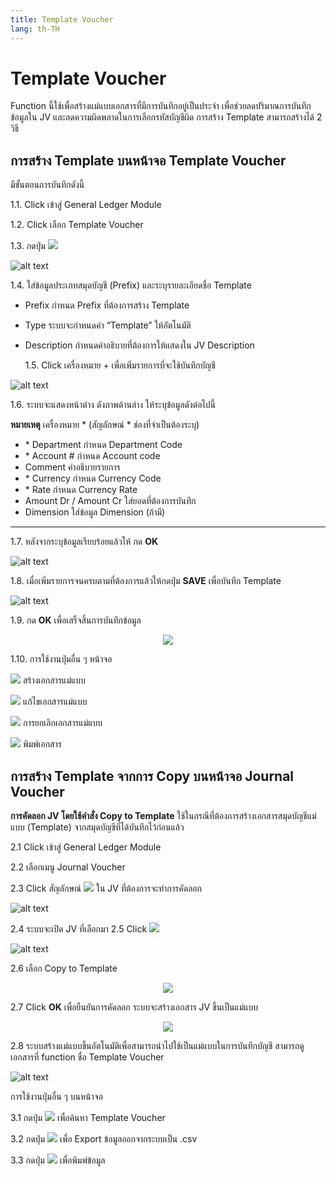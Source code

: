 ```yaml
---
title: Template Voucher
lang: th-TH
---
```


# Template Voucher

Function นี้ใช้เพื่อสร้างแม่แบบเอกสารที่มีการบันทึกอยู่เป็นประจำ เพื่อช่วยลดปริมาณการบันทึกข้อมูลใน JV และลดความผิดพลาดในการเลือกรหัสบัญชีผิด
การสร้าง Template สามารถสร้างได้ 2 วิธี

## การสร้าง Template บนหน้าจอ Template Voucher

มีขั้นตอนการบันทึกดังนี้

1.1. Click เข้าสู่ General Ledger Module

1.2. Click เลือก Template Voucher

1.3. กดปุ่ม <img src="../public/add_icon.png" style="display: inline-block;" />

![alt text](image-25.png)

1.4. ใส่ข้อมูลประเภทสมุดบัญชี (Prefix) และระบุรายละเอียดชื่อ Template

- Prefix กำหนด Prefix ที่ต้องการสร้าง Template
- Type ระบบจะกำหนดค่า “Template” ให้อัตโนมัติ
- Description กำหนดคำอธิบายที่ต้องการให้แสดงใน JV Description

  1.5. Click เครื่องหมาย + เพื่อเพิ่มรายการที่จะใช้บันทึกบัญชี

![alt text](image-26.png)

1.6. ระบบจะแสดงหน้าต่าง ดังภาพด้านล่าง ให้ระบุข้อมูลดังต่อไปนี้

**หมายเหตุ** เครื่องหมาย <span class="asterisk">\*</span>
(สัญลักษณ์ \* ช่องที่จำเป็นต้องระบุ)

- <span class="asterisk">\*</span> Department กำหนด Department Code
- <span class="asterisk">\*</span> Account # กำหนด Account code
- Comment คำอธิบายรายการ
- <span class="asterisk">\*</span> Currency กำหนด Currency Code
- <span class="asterisk">\*</span> Rate กำหนด Currency Rate
- Amount Dr / Amount Cr ใส่ยอดที่ต้องการบันทึก
- Dimension ใส่ข้อมูล Dimension (ถ้ามี)

---

1.7. หลังจากระบุข้อมูลเรียบร้อยแล้วให้ กด **<span class="btn">OK</span>**

![alt text](image-27.png)

1.8. เมื่อเพิ่มรายการจนครบตามที่ต้องการแล้วให้กดปุ่ม **<span class="btn">SAVE</span>** เพื่อบันทึก Template

![alt text](image-28.png)

1.9. กด **<span class="btn">OK</span>** เพื่อเสร็จสิ้นการบันทึกข้อมูล

<p align="center">
    <img src="./image-15.png"  />
</p>

1.10. การใช้งานปุ่มอื่น ๆ หน้าจอ

<img src="../public/add_icon.png" style="display: inline-block;" /> สร้างเอกสารแม่แบบ

<img src="../public/edit_icon.png" style="display: inline-block;" /> แก้ไขเอกสารแม่แบบ

<img src="../public/del_icon.png" style="display: inline-block;" /> การยกเลิกเอกสารแม่แบบ

<img src="../public/print_icon.svg" style="display: inline-block;" /> พิมพ์เอกสาร

## การสร้าง Template จากการ Copy บนหน้าจอ Journal Voucher

**การคัดลอก JV โดยใช้คำสั่ง Copy to Template** ใช้ในกรณีที่ต้องการสร้างเอกสารสมุดบัญชีแม่แบบ (Template) จากสมุดบัญชีที่ได้บันทึกไว้ก่อนแล้ว

2.1 Click เข้าสู่ General Ledger Module

2.2 เลือกเมนู Journal Voucher

2.3 Click สัญลักษณ์ <img src="./image-29.png" style="display: inline-block;" /> ใน JV ที่ต้องการจะทำการคัดลอก

![alt text](image-30.png)

2.4 ระบบจะเปิด JV ที่เลือกมา
2.5 Click <img src="../public/copy_icon.png" style="display: inline-block;" />

![alt text](image-31.png)

2.6 เลือก Copy to Template

<p align="center">
    <img src="./image-32.png"  />
</p>

2.7 Click **<span class="btn">OK</span>** เพื่อยืนยันการคัดลอก ระบบจะสร้างเอกสาร JV ขึ้นเป็นแม่แบบ

<p align="center">
    <img src="./image-4.png"  />
</p>

2.8 ระบบสร้างแม่แบบขึ้นอัตโนมัติเพื่อสามารถนำไปใช้เป็นแม่แบบในการบันทึกบัญชี สามารถดูเอกสารที่ function ชื่อ Template Voucher

![alt text](image-33.png)

การใช้งานปุ่มอื่น ๆ บนหน้าจอ

3.1 กดปุ่ม <img src="../public/search_icon.svg" style="display: inline-block;" /> เพื่อค้นหา Template Voucher

3.2 กดปุ่ม <img src="../public/cloud_download_icon.svg" style="display: inline-block;" /> เพื่อ Export ข้อมูลออกจากระบบเป็น .csv

3.3 กดปุ่ม <img src="../public/print_icon.svg" style="display: inline-block;" /> เพื่อพิมพ์ข้อมูล
